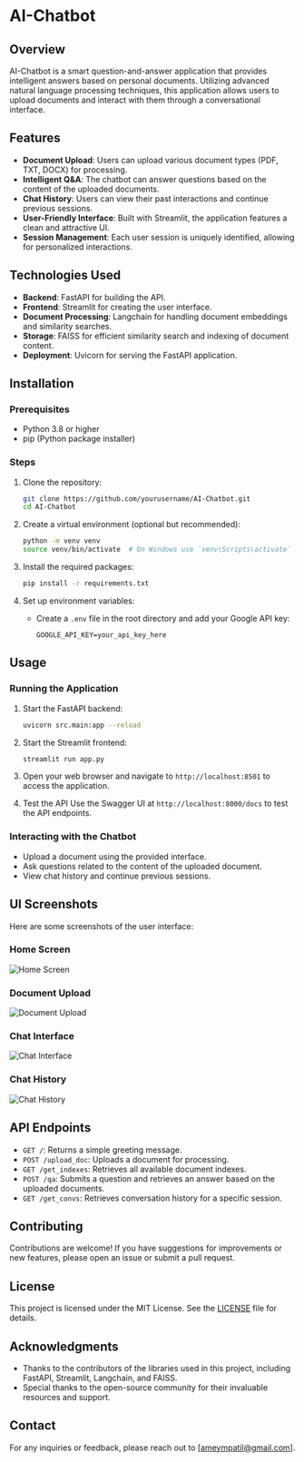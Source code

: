 # AI-Chatbot

## Overview
AI-Chatbot is a smart question-and-answer application that provides intelligent answers based on personal documents. Utilizing advanced natural language processing techniques, this application allows users to upload documents and interact with them through a conversational interface.

## Features
- **Document Upload**: Users can upload various document types (PDF, TXT, DOCX) for processing.
- **Intelligent Q&A**: The chatbot can answer questions based on the content of the uploaded documents.
- **Chat History**: Users can view their past interactions and continue previous sessions.
- **User-Friendly Interface**: Built with Streamlit, the application features a clean and attractive UI.
- **Session Management**: Each user session is uniquely identified, allowing for personalized interactions.

## Technologies Used
- **Backend**: FastAPI for building the API.
- **Frontend**: Streamlit for creating the user interface.
- **Document Processing**: Langchain for handling document embeddings and similarity searches.
- **Storage**: FAISS for efficient similarity search and indexing of document content.
- **Deployment**: Uvicorn for serving the FastAPI application.

## Installation

### Prerequisites
- Python 3.8 or higher
- pip (Python package installer)

### Steps
1. Clone the repository:
   ```bash
   git clone https://github.com/yourusername/AI-Chatbot.git
   cd AI-Chatbot
   ```

2. Create a virtual environment (optional but recommended):
   ```bash
   python -m venv venv
   source venv/bin/activate  # On Windows use `venv\Scripts\activate`
   ```

3. Install the required packages:
   ```bash
   pip install -r requirements.txt
   ```

4. Set up environment variables:
   - Create a `.env` file in the root directory and add your Google API key:
     ```
     GOOGLE_API_KEY=your_api_key_here
     ```

## Usage

### Running the Application
1. Start the FastAPI backend:
   ```bash
   uvicorn src.main:app --reload
   ```

2. Start the Streamlit frontend:
   ```bash
   streamlit run app.py
   ```

3. Open your web browser and navigate to `http://localhost:8501` to access the application.

4. Test the API
   Use the Swagger UI at `http://localhost:8000/docs` to test the API endpoints.

### Interacting with the Chatbot
- Upload a document using the provided interface.
- Ask questions related to the content of the uploaded document.
- View chat history and continue previous sessions.

## UI Screenshots
Here are some screenshots of the user interface:

### Home Screen
![Home Screen](images/home_screen.png)

### Document Upload
![Document Upload](images/document_upload.png)

### Chat Interface
![Chat Interface](images/chat_interface.png)

### Chat History
![Chat History](images/chat_history.png)


## API Endpoints
- `GET /`: Returns a simple greeting message.
- `POST /upload_doc`: Uploads a document for processing.
- `GET /get_indexes`: Retrieves all available document indexes.
- `POST /qa`: Submits a question and retrieves an answer based on the uploaded documents.
- `GET /get_convs`: Retrieves conversation history for a specific session.

## Contributing
Contributions are welcome! If you have suggestions for improvements or new features, please open an issue or submit a pull request.

## License
This project is licensed under the MIT License. See the [LICENSE](LICENSE) file for details.

## Acknowledgments
- Thanks to the contributors of the libraries used in this project, including FastAPI, Streamlit, Langchain, and FAISS.
- Special thanks to the open-source community for their invaluable resources and support.

## Contact
For any inquiries or feedback, please reach out to [ameympatil@gmail.com].